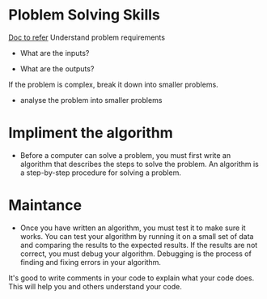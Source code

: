 # Ploblem Solving Skills
[Doc to refer](School%20Notes/Topic%201a%20Problem%20Solving%20Skillsv1.pdf)
Understand problem requirements
 - What are the inputs?
 
 - What are the outputs?

 If the problem is complex, break it down into smaller problems.
  - analyse the problem into smaller problems

  # Impliment the algorithm
  - Before a computer can solve a problem, you must first write an algorithm that describes the steps to solve the problem. An algorithm is a step-by-step procedure for solving a problem. 

# Maintance
- Once you have written an algorithm, you must test it to make sure it works. You can test your algorithm by running it on a small set of data and comparing the results to the expected results. If the results are not correct, you must debug your algorithm. Debugging is the process of finding and fixing errors in your algorithm.

It's good to write comments in your code to explain what your code does. This will help you and others understand your code.






